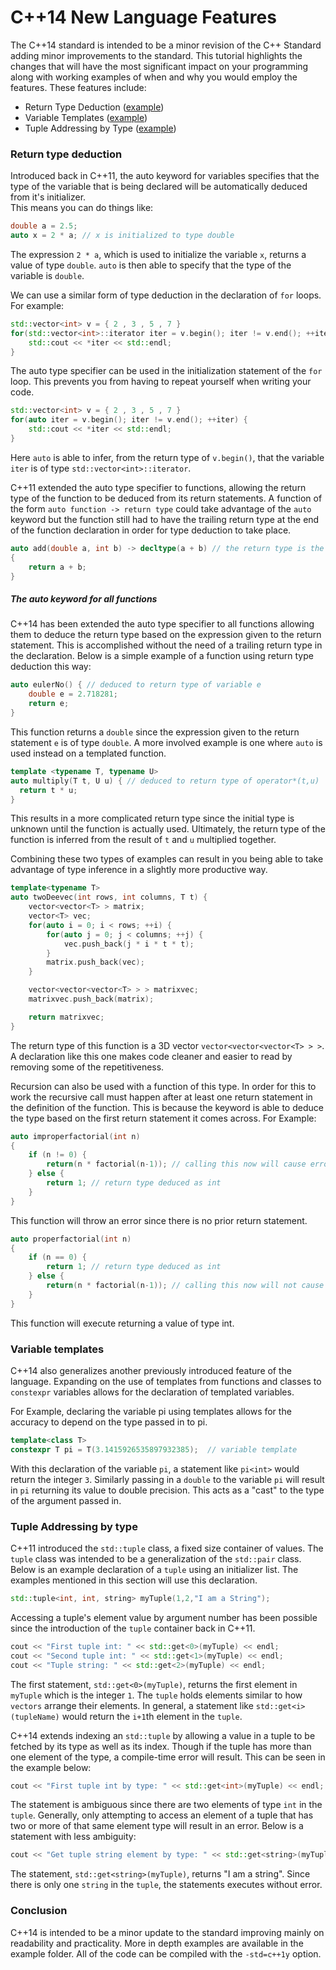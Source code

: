 # C++14 New Language Features
The C++14 standard is intended to be a minor revision of the C++ Standard adding minor improvements to the standard.
This tutorial highlights the changes that will have the most significant impact on your programming along with working examples of when and why you would employ the features.
These features include:

* Return Type Deduction ([example](./returntypedeductionexample.cpp))
* Variable Templates ([example](./variabletemplatesexample.cpp))
* Tuple Addressing by Type ([example](./tupleaddressingexample.cpp))

### Return type deduction
Introduced back in C++11, the auto keyword for variables specifies that the type of the variable that is being declared will be automatically deduced from it's initializer.
<br />This means you can do things like:
```c++
double a = 2.5;
auto x = 2 * a; // x is initialized to type double
```
The expression `2 * a`, which is used to initialize the variable `x`, returns a value of type `double`.
`auto` is then able to specify that the type of the variable is `double`.

We can use a similar form of type deduction in the declaration of `for` loops.
<br />For example:
```c++
std::vector<int> v = { 2 , 3 , 5 , 7 }
for(std::vector<int>::iterator iter = v.begin(); iter != v.end(); ++iter) {
	std::cout << *iter << std::endl;
}
```
The auto type specifier can be used in the initialization statement of the `for` loop.
This prevents you from having to repeat yourself when writing your code.
```c++
std::vector<int> v = { 2 , 3 , 5 , 7 }
for(auto iter = v.begin(); iter != v.end(); ++iter) {
	std::cout << *iter << std::endl;
}
```
Here `auto` is able to infer, from the return type of `v.begin()`, that the
variable `iter` is of type `std::vector<int>::iterator`.

C++11 extended the auto type specifier to functions, allowing the return type of the function to be deduced from its return statements.
A function of the form `auto function -> return type` could take advantage of the `auto` keyword but the function still had to have the trailing return type at the end of the function declaration in order for type deduction to take place.
```c++
auto add(double a, int b) -> decltype(a + b) // the return type is the type of operator+(double, int)
{
	return a + b;
}
```

##### The auto keyword for all functions
C++14 has been extended the auto type specifier to all functions allowing them to deduce the return type based on the expression given to the return statement.
This is accomplished without the need of a trailing return type in the declaration.
Below is a simple example of a function using return type deduction this way:

```c++
auto eulerNo() { // deduced to return type of variable e
	double e = 2.718281;
	return e;
}
```
This function returns a `double` since the expression given to the return statement `e` is of type `double`.
A more involved example is one where `auto` is used instead on a templated function.
```c++
template <typename T, typename U>
auto multiply(T t, U u) { // deduced to return type of operator*(t,u)
  return t * u;
}
```
This results in a more complicated return type since the initial type is unknown until the function is actually used.
Ultimately, the return type of the function is inferred from the result of `t` and `u` multiplied together.

Combining these two types of examples can result in you being able to take advantage of type inference in a slightly more productive way.
```c++
template<typename T>
auto twoDeevec(int rows, int columns, T t) {
	vector<vector<T> > matrix;
	vector<T> vec;
	for(auto i = 0; i < rows; ++i) {
		for(auto j = 0; j < columns; ++j) {
			vec.push_back(j * i * t * t);
		}
		matrix.push_back(vec);
	}

	vector<vector<vector<T> > > matrixvec;
	matrixvec.push_back(matrix);

	return matrixvec;
}
```
The return type of this function is a 3D vector `vector<vector<vector<T> > >`.
A declaration like this one makes code cleaner and easier to read by removing some of the repetitiveness.

Recursion can also be used with a function of this type.
In order for this to work the recursive call must happen after at least one return statement in the definition of the function.
This is because the keyword is able to deduce the type based on the first return statement it comes across.
For Example:
```c++
auto improperfactorial(int n)
{
	if (n != 0) {
		return(n * factorial(n-1)); // calling this now will cause error
	} else {
		return 1; // return type deduced as int
	}
}
```
This function will throw an error since there is no prior return statement.
```c++
auto properfactorial(int n)
{
	if (n == 0) {
		return 1; // return type deduced as int
	} else {
		return(n * factorial(n-1)); // calling this now will not cause error
	}
}
```
This function will execute returning a value of type int.

### Variable templates
C++14 also generalizes another previously introduced feature of the language.
Expanding on the use  of templates from functions and classes to `constexpr` variables allows for the declaration of templated variables.

For Example, declaring the variable pi using templates allows for the accuracy to depend on the type passed in to pi.
```c++
template<class T>
constexpr T pi = T(3.1415926535897932385);  // variable template
```
With this declaration of the variable `pi`, a statement like `pi<int>` would return the integer `3`.
Similarly passing in a `double` to the variable `pi` will result in `pi` returning its value to double precision.
This acts as a "cast" to the type of the argument passed in.

### Tuple Addressing by type
C++11 introduced the `std::tuple` class, a fixed size container of values.
The `tuple` class was intended to be a generalization of the `std::pair` class.
Below is an example declaration of a `tuple` using an initializer list.
The examples mentioned in this section will use this declaration.
```c++
std::tuple<int, int, string> myTuple(1,2,"I am a String");
```
Accessing a tuple's element value by argument number has been possible since the introduction of the `tuple` container back in C++11.
```c++
cout << "First tuple int: " << std::get<0>(myTuple) << endl;
cout << "Second tuple int: " << std::get<1>(myTuple) << endl;
cout << "Tuple string: " << std::get<2>(myTuple) << endl;
```
The first statement, `std::get<0>(myTuple)`, returns the first element in `myTuple` which is the integer `1`.
The `tuple` holds elements similar to how `vectors` arrange their elements.
In general, a statement like `std::get<i>(tupleName)` would return the `i+1`th element in the `tuple`.

C++14 extends indexing an `std::tuple` by allowing a value in a tuple to be fetched by its type as well as its index.
Though if the tuple has more than one element of the type, a compile-time error will result.
This can be seen in the example below:
```c++
cout << "First tuple int by type: " << std::get<int>(myTuple) << endl;
```
The statement is ambiguous since there are two elements of type `int` in the `tuple`.
Generally, only attempting to access an element of a tuple that has two or more of that same element type will result in an error.
Below is a statement with less ambiguity:
```c++
cout << "Get tuple string element by type: " << std::get<string>(myTuple) << endl;
```
The statement, `std::get<string>(myTuple)`, returns "I am a string".
Since there is only one `string` in the `tuple`, the statements executes without error.

### Conclusion
C++14 is intended to be a minor update to the standard improving mainly on readability and practicality.
More in depth examples are available in the example folder.
All of the code can be compiled with the `-std=c++1y` option.